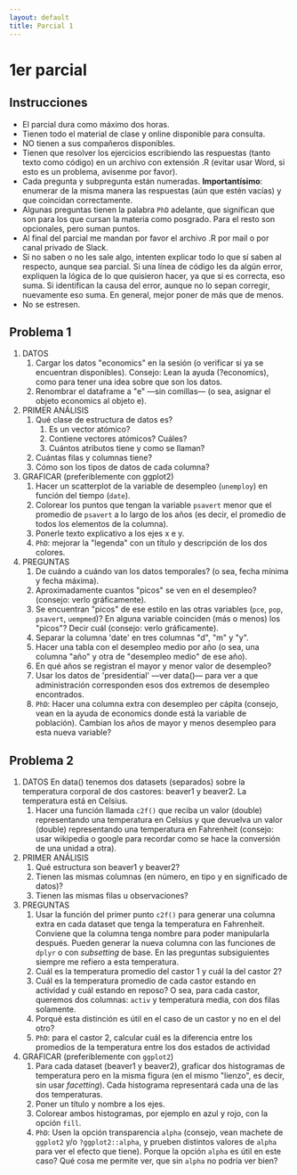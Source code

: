 ```yaml
--- 
layout: default 
title: Parcial 1
--- 
```



# 1er parcial


## Instrucciones

-   El parcial dura como máximo dos horas.
-   Tienen todo el material de clase y online disponible para consulta.
-   NO tienen a sus compañeros disponibles.
-   Tienen que resolver los ejercicios escribiendo las respuestas (tanto texto como código) en un
    archivo con extensión .R (evitar usar Word, si esto es un problema, avisenme por favor).
-   Cada pregunta y subpregunta están numeradas. **Importantísimo**: enumerar <span class="underline">de la misma manera</span> las
    respuestas (aún que estén vacías) y que coincidan correctamente.
-   Algunas preguntas tienen la palabra `PhD` adelante, que significan que son para los que cursan la
    materia como posgrado. Para el resto son opcionales, pero suman puntos.
-   Al final del parcial me mandan por favor el archivo .R por mail o por <span class="underline">canal privado</span> de Slack.
-   Si no saben o no les sale algo, intenten explicar todo lo que sí saben al respecto,
    aunque sea parcial. Si una línea de código les da algún error, expliquen la lógica de lo que
    quisieron hacer, ya que si es correcta, eso suma. Si identifican la causa del error, aunque no lo
    sepan corregir, nuevamente eso suma. En general, mejor poner de más que de menos.
-   No se estresen.


## Problema 1

1.  DATOS 
    1.  Cargar los datos "economics" en la sesión (o verificar si ya se encuentran disponibles).
        Consejo: Lean la ayuda (?economics), como para tener una idea sobre que son los datos.
    2.  Renombrar el dataframe a "e" &#x2014;sin comillas&#x2014; (o sea, asignar el objeto economics al objeto e).
2.  PRIMER ANÁLISIS
    1.  Qué clase de estructura de datos es? 
        1.  Es un vector atómico?
        2.  Contiene vectores atómicos? Cuáles?
        3.  Cuántos atributos tiene y como se llaman?
    2.  Cuántas filas y columnas tiene?
    3.  Cómo son los tipos de datos de cada columna?
3.  GRAFICAR (preferiblemente con ggplot2)
    1.  Hacer un scatterplot de la variable de desempleo (`unemploy`) en función del tiempo (`date`).
    2.  Colorear los puntos que tengan la variable `psavert` menor que el promedio de `psavert` a lo largo de
        los años (es decir, el promedio de todos los elementos de la columna).
    3.  Ponerle texto explicativo a los ejes x e y.
    4.  `PhD`: mejorar la "legenda" con un título y descripción de los dos colores.
4.  PREGUNTAS
    1.  De cuándo a cuándo van los datos temporales? (o sea, fecha mínima y fecha máxima).
    2.  Aproximadamente cuantos "picos" se ven en el desempleo? (consejo: verlo gráficamente).
    3.  Se encuentran "picos" de ese estilo en las otras variables (`pce`, `pop`, `psavert`, `uempmed`)? En
        alguna variable coinciden (más o menos) los "picos"? Decir cuál (consejo: verlo gráficamente).
    4.  Separar la columna 'date' en tres columnas "d", "m" y "y".
    5.  Hacer una tabla con el desempleo medio por año (o sea, una columna "año" y otra de "desempleo
        medio" de ese año).
    6.  En qué años se registran el mayor y menor valor de desempleo?
    7.  Usar los datos de 'presidential' &#x2014;ver data()&#x2014; para ver a que administración corresponden esos
        dos extremos de desempleo encontrados.
    8.  `PhD`: Hacer una columna extra con desempleo per cápita (consejo, vean en la ayuda de
        economics donde está la variable de población). Cambian los años de mayor y menos desempleo
        para esta nueva variable?


## Problema 2

1.  DATOS
    En data() tenemos dos datasets (separados) sobre la temperatura corporal de dos castores: beaver1
    y beaver2. La temperatura está en Celsius. 
    1.  Hacer una función llamada `c2f()` que reciba un valor (double) representando una temperatura en
        Celsius y que devuelva un valor (double) representando una temperatura en
        Fahrenheit (consejo: usar wikipedia o google para recordar como se hace la conversión de una
        unidad a otra).
2.  PRIMER ANÁLISIS
    1.  Qué estructura son beaver1 y beaver2?
    2.  Tienen las mismas columnas (en número, en tipo y en significado de datos)?
    3.  Tienen las mismas filas u observaciones?
3.  PREGUNTAS
    1.  Usar la función del primer punto `c2f()` para generar una columna extra en cada dataset que
        tenga la temperatura en Fahrenheit. Conviene que la columna tenga nombre para poder
        manipularla después. Pueden generar la nueva columna con las funciones de `dplyr` o con
        *subsetting* de base. En las preguntas subsiguientes siempre me refiero a esta temperatura.
    2.  Cuál es la temperatura promedio del castor 1 y cuál la del castor 2?
    3.  Cuál es la temperatura promedio de cada castor estando en actividad y cuál estando en reposo?
        O sea, para cada castor, queremos dos columnas: `activ` y temperatura media, con
        dos filas solamente.
    4.  Porqué esta distinción es útil en el caso de un castor y no en el del otro?
    5.  `PhD`: para el castor 2, calcular cuál es la diferencia entre los promedios de la temperatura
        entre los dos estados de actividad
4.  GRAFICAR (preferiblemente con `ggplot2`)
    1.  Para cada dataset (beaver1 y beaver2), graficar dos histogramas de temperatura <span class="underline">pero en la
        misma figura</span> (en el mismo "lienzo", es decir, sin usar *facetting*). Cada histograma
        representará cada una de las dos temperaturas.
    2.  Poner un título y nombre a los ejes.
    3.  Colorear ambos histogramas, por ejemplo en azul y rojo, con la opción `fill`.
    4.  `PhD`: Usen la opción transparencia `alpha` (consejo, vean machete de `ggplot2` y/o
        `?ggplot2::alpha`, y prueben distintos valores de `alpha` para ver el efecto que tiene). Porque
        la opción `alpha` es útil en este caso? Qué cosa me permite ver, que sin `alpha` no podría ver
        bien?

